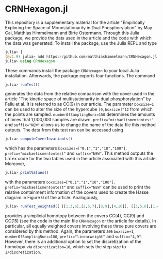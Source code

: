# CRNHexagon.jl
 
This repository is a supplementary material for the article "Empirically Exploring the Space of Monostationarity in Dual Phosphorylation" by May Cai, Matthias Himmelmann and Birte Ostermann. Through this Julia package, we provide the data used in the article and the code with which the data was generated. To install the package, use the Julia REPL and type

```julia
julia> ]
(@v1.9) julia> add https://github.com/matthiashimmelmann/CRNHexagon.jl.git
julia> using CRNHexagon
```

These commands install the package `CRNHexagon` to your local Julia installation. Afterwards, the package exports four functions. The command

```julia
julia> runTest()
```

generates the data from the relative comparison with the cover used in the article "The kinetic space of multistationarity in dual phosphorylation" by Feliu et al. It is referred to as CC(9) in our article. The parameter `boxsize=1` can be used to alter the size of the hypercube `[0,boxsize]^12` from which the points are sampled. `numberOfSamplingRuns=150` determines the amounts of times that 1,000,000 samples are drawn. `prefix="michaelismentontest"` and `suffix="NEW"` allows us to change the name of the data file this method outputs. The data from this test run can be accessed using

```julia
julia> computeCoverInvariants()
```

which has the parameters `boxsizes=["0.1","1","10","100"]`, `prefix="michaelismentontest"` and `suffix="NEW"`. This method outputs the LaTex code for the two tables used in the article associated with this article. Moreover,

```julia
julia> printValues()
```

with the parameters `boxsizes=["0.1","1","10","100"]`, `prefix="michaelismentontest"` and `suffix="NEW"` can be used to print the relative containment information of the covers used to create the Hasse diagram in Figure 6 of the article. Analogously, 

```julia
julia> runTest_weighted([ [[1,3,6],[2,5,7],[8,9],[4,10]], [[3,5,8],[1,4,7],[9,10],[2,6]], [[1,5],[7,3],[8,9],[6,2],[4,10]] ])
```

provides a simplicial homotopy between the covers CC(4), CC(9) and CC(15) (see the code in the main file `CRNHexagon` or the article for details). In particular, all equally weighted covers involving these three pure covers are considered by this method. Again, the parameters are `boxsize=1`, `numberOfSamplingRuns=100`, `prefix="linearweight"` and `suffix="4,9"`. However, there is an additional option to set the discretization of the homotopy via `discretization=10`, which sets the step size to `1/discretization`.

